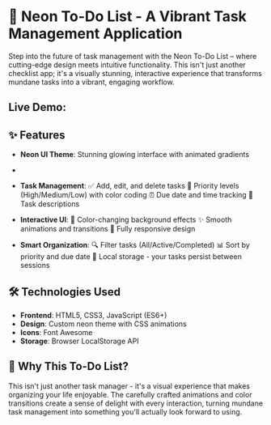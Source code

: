 # 🌈 Neon To-Do List - A Vibrant Task Management Application
Step into the future of task management with the Neon To-Do List – where cutting-edge design meets intuitive functionality. This isn't just another checklist app; it's a visually stunning, interactive experience that transforms mundane tasks into a vibrant, engaging workflow.

## Live Demo:

## ✨ Features
- **Neon UI Theme**: Stunning glowing interface with animated gradients
- 
- **Task Management**:
✅ Add, edit, and delete tasks
🎨 Priority levels (High/Medium/Low) with color coding
⏰ Due date and time tracking
📝 Task descriptions

- **Interactive UI**:
🌈 Color-changing background effects
✨ Smooth animations and transitions
📱 Fully responsive design

- **Smart Organization**:
🔍 Filter tasks (All/Active/Completed)
📊 Sort by priority and due date
💾 Local storage - your tasks persist between sessions

## 🛠️ Technologies Used
- **Frontend**: HTML5, CSS3, JavaScript (ES6+)
- **Design**: Custom neon theme with CSS animations
- **Icons**: Font Awesome
- **Storage**: Browser LocalStorage API
  
## 🌟 Why This To-Do List?
This isn't just another task manager - it's a visual experience that makes organizing your life enjoyable. The carefully crafted animations and color transitions create a sense of delight with every interaction, turning mundane task management into something you'll actually look forward to using.

